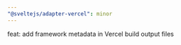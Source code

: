 ```yaml
---
"@sveltejs/adapter-vercel": minor
---
```


feat: add framework metadata in Vercel build output files
